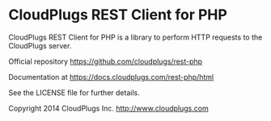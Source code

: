 CloudPlugs REST Client for PHP
==============================

CloudPlugs REST Client for PHP is a library to perform HTTP requests to the CloudPlugs server.

Official repository https://github.com/cloudplugs/rest-php

Documentation at https://docs.cloudplugs.com/rest-php/html

See the LICENSE file for further details.

Copyright 2014 CloudPlugs Inc.  http://www.cloudplugs.com
